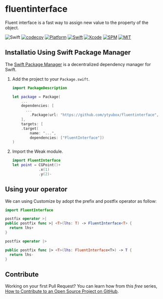 # fluentinterface

Fluent interface is a fast way to assign new value to the property  of the object. 

![Swift](https://github.com/ytyubox/fluentinterface/workflows/Swift/badge.svg)
[![codecov](https://codecov.io/gh/ytyubox/fluentinterface/branch/master/graph/badge.svg)](https://codecov.io/gh/ytyubox/fluentinterface)
[![Platform](https://img.shields.io/badge/platform-macos%20%7C%20ios%20%7C%20watchos%20%7C%20ipados%20%7C%20tvos-lightgrey)](https://github.com/ytyubox/Weak)
[![Swift](https://img.shields.io/badge/Swift-5.1-orange.svg)](https://swift.org)
[![Xcode](https://img.shields.io/badge/Xcode-11-blue.svg)](https://developer.apple.com/xcode)
[![SPM](https://img.shields.io/badge/SPM-Compatible-blue)](https://swift.org/package-manager)
[![MIT](https://img.shields.io/badge/License-MIT-red.svg)](https://opensource.org/licenses/MIT)

## Installatio Using Swift Package Manager
The [Swift Package Manager](https://swift.org/package-manager/) is a decentralized dependency manager for Swift.

1. Add the project to your `Package.swift`.

    ```swift
    import PackageDescription

    let package = Package(
        ...
        dependencies: [
          ...
            .Package(url: "https://github.com/ytyubox/fluentinterface", from: "1.0.0"),
        ],
        targets: [
        .target(
            name: "...",
            dependencies: ["FluentInterface"])
    )
    ```

2. Import the Weak module.

    ```swift
    import FluentInterface
	let point = CGPoint()+
				.x(1)
				.y(2)-
    
    ```
## Using your operator
We can using Customize by adopt the prefix and postfix operator as follow:

```swift
import FluentInterface

postfix operator >|
public postfix func >| <T>(lhs: T) -> FluentInterface<T> {
  return lhs+
}

postfix operator |>

public postfix func |> <T>(lhs: FluentInterface<T>) -> T {
  return lhs-
}
```

## Contribute

Working on your first Pull Request? You can learn how from this *free* series, [How to Contribute to an Open Source Project on GitHub](https://egghead.io/series/how-to-contribute-to-an-open-source-project-on-github).
